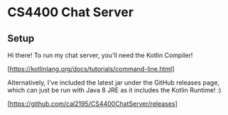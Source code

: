 # CS4400 Chat Server

## Setup

Hi there! To run my chat server, you'll need the Kotlin Compiler!

[https://kotlinlang.org/docs/tutorials/command-line.html]

Alternatively, I've included the latest jar under the GitHub releases page, which can just be run with Java 8 JRE as it includes the Kotlin Runtime! :)

[https://github.com/cal2195/CS4400ChatServer/releases]
